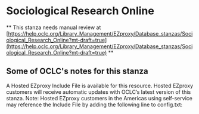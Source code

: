 # Sociological Research Online
** This stanza needs manual review at [https://help.oclc.org/Library_Management/EZproxy/Database_stanzas/Sociological_Research_Online?mt-draft=true](https://help.oclc.org/Library_Management/EZproxy/Database_stanzas/Sociological_Research_Online?mt-draft=true) **

## Some of OCLC's notes for this stanza

A Hosted EZproxy Include File is available for this resource. Hosted EZproxy customers will receive automatic updates with OCLC&rsquo;s latest version of this stanza. Note: Hosted EZproxy customers in the Americas using self-service may reference the Include File by adding the following line to config.txt:

&nbsp;

&nbsp;
